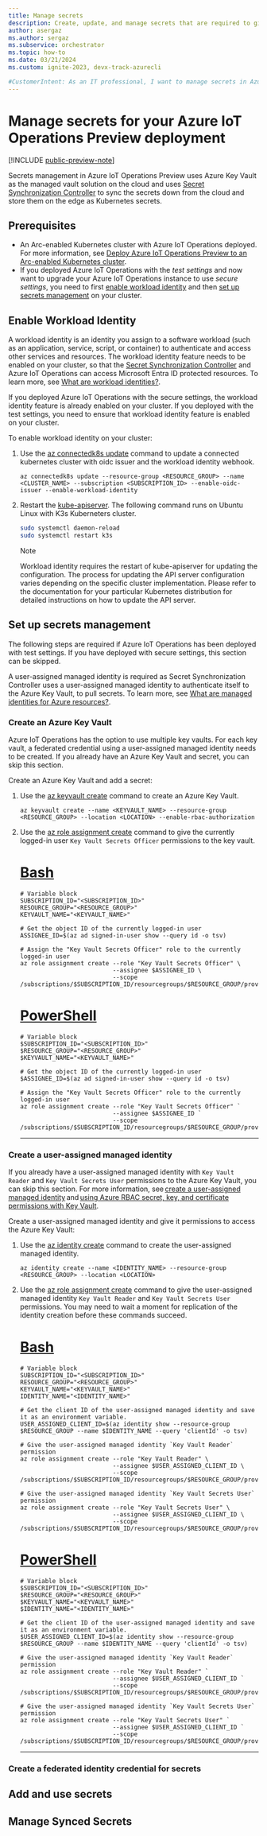 ```yaml
---
title: Manage secrets 
description: Create, update, and manage secrets that are required to give your Arc-enabled Kubernetes cluster access to Azure resources.
author: asergaz
ms.author: sergaz
ms.subservice: orchestrator
ms.topic: how-to
ms.date: 03/21/2024
ms.custom: ignite-2023, devx-track-azurecli

#CustomerIntent: As an IT professional, I want to manage secrets in Azure IoT Operations, by leveraging Key Vault and Secret Synchronization Controller to sync the secrets down from the cloud and store them on the edge as Kubernetes secrets.
---
```


# Manage secrets for your Azure IoT Operations Preview deployment

[!INCLUDE [public-preview-note](../includes/public-preview-note.md)]

Secrets management in Azure IoT Operations Preview uses Azure Key Vault as the managed vault solution on the cloud and uses [Secret Synchronization Controller](#TODO-ADD-LINK) to sync the secrets down from the cloud and store them on the edge as Kubernetes secrets.

## Prerequisites

* An Arc-enabled Kubernetes cluster with Azure IoT Operations deployed. For more information, see [Deploy Azure IoT Operations Preview to an Arc-enabled Kubernetes cluster](howto-deploy-iot-operations.md).
* If you deployed Azure IoT Operations with the *test settings* and now want to upgrade your Azure IoT Operations instance to use *secure settings*, you need to first [enable workload identity](#enable-workload-identity) and then [set up secrets management](#set-up-secrets-management) on your cluster.

## Enable Workload Identity

A workload identity is an identity you assign to a software workload (such as an application, service, script, or container) to authenticate and access other services and resources. The workload identity feature needs to be enabled on your cluster, so that the [Secret Synchronization Controller](#TODO-ADD-LINK) and Azure IoT Operations can access Microsoft Entra ID protected resources. To learn more, see [What are workload identities?](/entra/workload-id/workload-identities-overview).

If you deployed Azure IoT Operations with the secure settings, the workload identity feature is already enabled on your cluster. If you deployed with the test settings, you need to ensure that workload identity feature is enabled on your cluster.

To enable workload identity on your cluster:

1. Use the [az connectedk8s update](/cli/azure/connectedk8s#az-connectedk8s-update) command to update a connected kubernetes cluster with oidc issuer and the workload identity webhook.

   ```azurecli
   az connectedk8s update --resource-group <RESOURCE_GROUP> --name <CLUSTER_NAME> --subscription <SUBSCRIPTION_ID> --enable-oidc-issuer --enable-workload-identity   
   ```

1. Restart the [kube-apiserver](https://kubernetes.io/docs/reference/command-line-tools-reference/kube-apiserver/). The following command runs on Ubuntu Linux with K3s Kuberneters cluster.

   ```bash
   sudo systemctl daemon-reload
   sudo systemctl restart k3s 
   ```
   
   > [!NOTE]
   > Workload identity requires the restart of kube-apiserver for updating the configuration. The process for updating the API server configuration varies depending on the specific cluster implementation. Please refer to the documentation for your particular Kubernetes distribution for detailed instructions on how to update the API server.

## Set up secrets management

The following steps are required if Azure IoT Operations has been deployed with test settings. If you have deployed with secure settings, this section can be skipped.

A user-assigned managed identity is required as Secret Synchronization Controller uses a user-assigned managed identity to authenticate itself to the Azure Key Vault, to pull secrets. To learn more, see [What are managed identities for Azure resources?](/entra/identity/managed-identities-azure-resources/overview).

### Create an Azure Key Vault

Azure IoT Operations has the option to use multiple key vaults. For each key vault, a federated credential using a user-assigned managed identity needs to be created. If you already have an Azure Key Vault and secret, you can skip this section.

Create an Azure Key Vault and add a secret:

1. Use the [az keyvault create](/cli/azure/keyvault#az-keyvault-create) command to create an Azure Key Vault.

   ```azurecli
   az keyvault create --name <KEYVAULT_NAME> --resource-group <RESOURCE_GROUP> --location <LOCATION> --enable-rbac-authorization
   ```

1. Use the [az role assignment create](/cli/azure/role/assignment#az-role-assignment-create) command to give the currently logged-in user `Key Vault Secrets Officer` permissions to the key vault.

    # [Bash](#tab/bash)
    
    ```azurecli
    # Variable block
    SUBSCRIPTION_ID="<SUBSCRIPTION_ID>"
    RESOURCE_GROUP="<RESOURCE_GROUP>"
    KEYVAULT_NAME="<KEYVAULT_NAME>"

    # Get the object ID of the currently logged-in user
    ASSIGNEE_ID=$(az ad signed-in-user show --query id -o tsv)
    
    # Assign the "Key Vault Secrets Officer" role to the currently logged-in user
    az role assignment create --role "Key Vault Secrets Officer" \
                              --assignee $ASSIGNEE_ID \
                              --scope /subscriptions/$SUBSCRIPTION_ID/resourcegroups/$RESOURCE_GROUP/providers/Microsoft.KeyVault/vaults/$KEYVAULT_NAME
    ```
    
    # [PowerShell](#tab/powershell)
    
    ```azurecli
    # Variable block
    $SUBSCRIPTION_ID="<SUBSCRIPTION_ID>"
    $RESOURCE_GROUP="<RESOURCE_GROUP>"
    $KEYVAULT_NAME="<KEYVAULT_NAME>"

    # Get the object ID of the currently logged-in user
    $ASSIGNEE_ID=$(az ad signed-in-user show --query id -o tsv)
    
    # Assign the "Key Vault Secrets Officer" role to the currently logged-in user
    az role assignment create --role "Key Vault Secrets Officer" `
                              --assignee $ASSIGNEE_ID `
                              --scope /subscriptions/$SUBSCRIPTION_ID/resourcegroups/$RESOURCE_GROUP/providers/Microsoft.KeyVault/vaults/$KEYVAULT_NAME
    ```
    
    ---

### Create a user-assigned managed identity

If you already have a user-assigned managed identity with `Key Vault Reader` and `Key Vault Secrets User` permissions to the Azure Key Vault, you can skip this section. For more information, see [create a user-assigned managed identity](/entra/identity/managed-identities-azure-resources/how-manage-user-assigned-managed-identities) and [using Azure RBAC secret, key, and certificate permissions with Key Vault](/azure/key-vault/general/rbac-guide?tabs=azure-cli).

Create a user-assigned managed identity and give it permissions to access the Azure Key Vault:

1. Use the [az identity create](/cli/azure/identity#az-identity-create) command to create the user-assigned managed identity.

   ```azurecli
   az identity create --name <IDENTITY_NAME> --resource-group <RESOURCE_GROUP> --location <LOCATION>
   ```

1. Use the [az role assignment create](/cli/azure/role/assignment#az-role-assignment-create) command to give the user-assigned managed identity `Key Vault Reader` and `Key Vault Secrets User` permissions. You may need to wait a moment for replication of the identity creation before these commands succeed.

    # [Bash](#tab/bash)
    
    ```azurecli
    # Variable block
    SUBSCRIPTION_ID="<SUBSCRIPTION_ID>"
    RESOURCE_GROUP="<RESOURCE_GROUP>"
    KEYVAULT_NAME="<KEYVAULT_NAME>"
    IDENTITY_NAME="<IDENTITY_NAME>"

    # Get the client ID of the user-assigned managed identity and save it as an environment variable.
    USER_ASSIGNED_CLIENT_ID=$(az identity show --resource-group $RESOURCE_GROUP --name $IDENTITY_NAME --query 'clientId' -o tsv)
    
    # Give the user-assigned managed identity `Key Vault Reader` permission
    az role assignment create --role "Key Vault Reader" \
                              --assignee $USER_ASSIGNED_CLIENT_ID \
                              --scope /subscriptions/$SUBSCRIPTION_ID/resourcegroups/$RESOURCE_GROUP/providers/Microsoft.KeyVault/vaults/$KEYVAULT_NAME
    
    # Give the user-assigned managed identity `Key Vault Secrets User` permission
    az role assignment create --role "Key Vault Secrets User" \
                              --assignee $USER_ASSIGNED_CLIENT_ID \
                              --scope /subscriptions/$SUBSCRIPTION_ID/resourcegroups/$RESOURCE_GROUP/providers/Microsoft.KeyVault/vaults/$KEYVAULT_NAME
    ```
       
    # [PowerShell](#tab/powershell)
    
    ```azurecli
    # Variable block
    $SUBSCRIPTION_ID="<SUBSCRIPTION_ID>"
    $RESOURCE_GROUP="<RESOURCE_GROUP>"
    $KEYVAULT_NAME="<KEYVAULT_NAME>"
    $IDENTITY_NAME="<IDENTITY_NAME>"

    # Get the client ID of the user-assigned managed identity and save it as an environment variable.
    $USER_ASSIGNED_CLIENT_ID=$(az identity show --resource-group $RESOURCE_GROUP --name $IDENTITY_NAME --query 'clientId' -o tsv)
    
    # Give the user-assigned managed identity `Key Vault Reader` permission
    az role assignment create --role "Key Vault Reader" `
                              --assignee $USER_ASSIGNED_CLIENT_ID `
                              --scope /subscriptions/$SUBSCRIPTION_ID/resourcegroups/$RESOURCE_GROUP/providers/Microsoft.KeyVault/vaults/$KEYVAULT_NAME
    
    # Give the user-assigned managed identity `Key Vault Secrets User` permission
    az role assignment create --role "Key Vault Secrets User" `
                              --assignee $USER_ASSIGNED_CLIENT_ID `
                              --scope /subscriptions/$SUBSCRIPTION_ID/resourcegroups/$RESOURCE_GROUP/providers/Microsoft.KeyVault/vaults/$KEYVAULT_NAME
    ```
    
    ---

### Create a federated identity credential for secrets 



## Add and use secrets

## Manage Synced Secrets